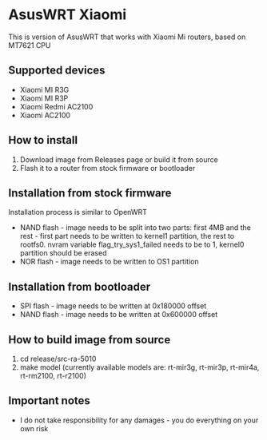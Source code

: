 # AsusWRT Xiaomi
This is version of AsusWRT that works with Xiaomi Mi routers, based on MT7621 CPU

## Supported devices
- Xiaomi MI R3G
- Xiaomi MI R3P
- Xiaomi Redmi AC2100
- Xiaomi AC2100

## How to install
1. Download image from Releases page or build it from source
2. Flash it to a router from stock firmware or bootloader

## Installation from stock firmware
Installation process is similar to OpenWRT
- NAND flash - image needs to be split into two parts: first 4MB and the rest - first part needs to be written to kernel1 partition, the rest to rootfs0. nvram variable flag_try_sys1_failed needs to be to 1, kernel0 partition should be erased
- NOR flash - image needs to be written to OS1 partition

## Installation from bootloader
- SPI flash - image needs to be written at 0x180000 offset
- NAND flash - image needs to be written at 0x600000 offset

## How to build image from source
1. cd release/src-ra-5010
2. make model (currently available models are: rt-mir3g, rt-mir3p, rt-mir4a, rt-rm2100, rt-r2100)

## Important notes
- I do not take responsibility for any damages - you do everything on your own risk
